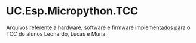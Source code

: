 # UC.Esp.Micropython.TCC
Arquivos referente a hardware, software e firmware implementados para o TCC do alunos Leonardo, Lucas e Muria.
